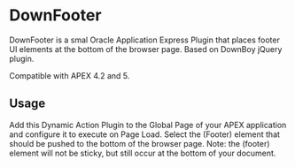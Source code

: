 # DownFooter
DownFooter is a smal Oracle Application Express Plugin that places footer UI elements at the bottom of the browser page. Based on DownBoy jQuery plugin.

Compatible with APEX 4.2 and 5.

## Usage

Add this Dynamic Action Plugin to the Global Page of your APEX application and configure it to execute on Page Load.
Select the (Footer) element that should be pushed to the bottom of the browser page.
Note: the (footer) element will not be sticky, but still occur at the bottom of your document.
